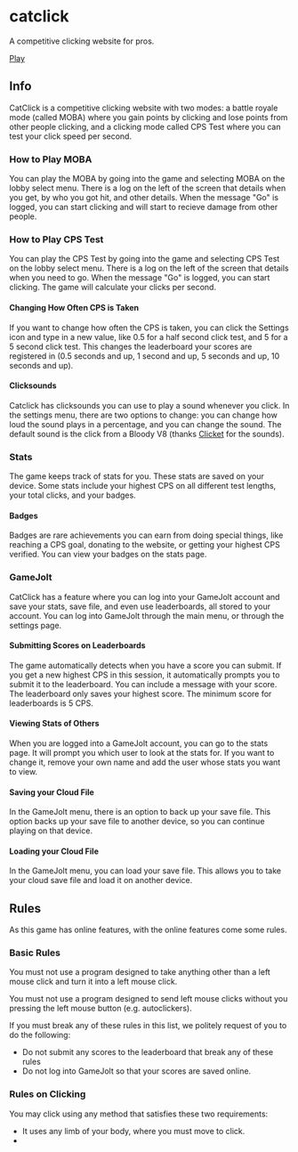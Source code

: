 # catclick
A competitive clicking website for pros.

[Play](CatClick.html)

## Info
CatClick is a competitive clicking website with two modes: a battle royale mode (called MOBA) where you gain points by clicking and lose points from other people clicking,
and a clicking mode called CPS Test where you can test your click speed per second.

### How to Play MOBA
You can play the MOBA by going into the game and selecting MOBA on the lobby select menu. There is a log on the left of the screen that details when you get, by who you got hit, and other details. When the message "Go" is logged, you can start clicking and will start to recieve damage from other people.

### How to Play CPS Test
You can play the CPS Test by going into the game and selecting CPS Test on the lobby select menu. There is a log on the left of the screen that details when you need to go. When the message "Go" is logged, you can start clicking. The game will calculate your clicks per second.

#### Changing How Often CPS is Taken
If you want to change how often the CPS is taken, you can click the Settings icon and type in a new value, like 0.5 for a half second click test, and 5 for a 5 second click test. This changes the leaderboard your scores are registered in (0.5 seconds and up, 1 second and up, 5 seconds and up, 10 seconds and up).

#### Clicksounds
Catclick has clicksounds you can use to play a sound whenever you click. In the settings menu, there are two options to change: you can change how loud the sound plays in a percentage, and you can change the sound. The default sound is the click from a Bloody V8 (thanks [Clicket](https://github.com/spreyo/clicket) for the sounds).

### Stats
The game keeps track of stats for you. These stats are saved on your device. Some stats include your highest CPS on all different test lengths, your total clicks, and your badges.

#### Badges
Badges are rare achievements you can earn from doing special things, like reaching a CPS goal, donating to the website, or getting your highest CPS verified. You can view your badges on the stats page.

### GameJolt
CatClick has a feature where you can log into your GameJolt account and save your stats, save file, and even use leaderboards, all stored to your account. You can log into GameJolt through the main menu, or through the settings page.

#### Submitting Scores on Leaderboards
The game automatically detects when you have a score you can submit. If you get a new highest CPS in this session, it automatically prompts you to submit it to the leaderboard. You can include a message with your score. The leaderboard only saves your highest score. The minimum score for leaderboards is 5 CPS.

#### Viewing Stats of Others
When you are logged into a GameJolt account, you can go to the stats page. It will prompt you which user to look at the stats for. If you want to change it, remove your own name and add the user whose stats you want to view.

#### Saving your Cloud File
In the GameJolt menu, there is an option to back up your save file. This option backs up your save file to another device, so you can continue playing on that device.

#### Loading your Cloud File
In the GameJolt menu, you can load your save file. This allows you to take your cloud save file and load it on another device.

## Rules
As this game has online features, with the online features come some rules.
### Basic Rules
You must not use a program designed to take anything other than a left mouse click and turn it into a left mouse click.

You must not use a program designed to send left mouse clicks without you pressing the left mouse button (e.g. autoclickers).

If you must break any of these rules in this list, we politely request of you to do the following:

* Do not submit any scores to the leaderboard that break any of these rules
* Do not log into GameJolt so that your scores are saved online.
### Rules on Clicking
You may click using any method that satisfies these two requirements:
* It uses any limb of your body, where you must move to click.
* 
